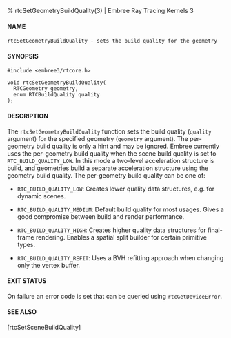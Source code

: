 % rtcSetGeometryBuildQuality(3) | Embree Ray Tracing Kernels 3

#### NAME

    rtcSetGeometryBuildQuality - sets the build quality for the geometry

#### SYNOPSIS

    #include <embree3/rtcore.h>

    void rtcSetGeometryBuildQuality(
      RTCGeometry geometry,
      enum RTCBuildQuality quality
    );

#### DESCRIPTION

The `rtcSetGeometryBuildQuality` function sets the build quality
(`quality` argument) for the specified geometry (`geometry`
argument). The per-geometry build quality is only a hint and may be
ignored. Embree currently uses the per-geometry build quality when the
scene build quality is set to `RTC_BUILD_QUALITY_LOW`. In this mode a
two-level acceleration structure is build, and geometries build a
separate acceleration structure using the geometry build quality. The
per-geometry build quality can be one of:

+ `RTC_BUILD_QUALITY_LOW`: Creates lower quality data structures,
  e.g. for dynamic scenes.

+ `RTC_BUILD_QUALITY_MEDIUM`: Default build quality for most
  usages. Gives a good compromise between build and render
  performance.

+ `RTC_BUILD_QUALITY_HIGH`: Creates higher quality data structures for
  final-frame rendering. Enables a spatial split builder for certain
  primitive types.

+ `RTC_BUILD_QUALITY_REFIT`: Uses a BVH refitting approach when
  changing only the vertex buffer.

#### EXIT STATUS

On failure an error code is set that can be queried using
`rtcGetDeviceError`.

#### SEE ALSO

[rtcSetSceneBuildQuality]
